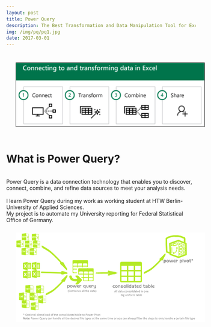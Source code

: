 ```yaml
---
layout: post
title: Power Query
description: The Best Transformation and Data Manipulation Tool for Excel
img: /img/pq/pq1.jpg
date: 2017-03-01
---
```


<img class="center" src="/img/pq/pq2.PNG" style="padding:25px">

# What is Power Query?
<Br>
Power Query is a data connection technology that enables you to discover, connect, combine, and refine data sources to meet your analysis needs.
<Br>
<Br>
I learn Power Query during my work as working student at HTW Berlin-University of Applied Sciences. 
<Br> My project is to automate my University reporting for Federal Statistical Office of Germany.

<img class="center" src="/img/pq/pq3.png" style="padding:25px">

 
